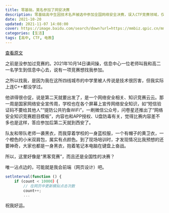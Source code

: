 ```yaml
---
title: 零基础，莫名参加了网安决赛
description: 零基础高中生因技术名声被选中参加全国网络安全决赛，误入CTF竞赛领域，仅凭前端知识参赛。
date: 2021-10-20
updated: 2021-11-07 14:08:00
cover: https://image.baidu.com/search/down?url=https://mmbiz.qpic.cn/mmbiz_png/9sIibiadwv3fYUK7hslxhyibEjh7Yc4MRhRz0OWyVibZnk89pSH7aeFkXicBOS42b6hjUJfx1x9S4CgkSCQaZrMoWWg/640
categories: [生活]
tags: [高中, CTF, 电教]
---
```


[查看原文](https://mp.weixin.qq.com/s/mauK9IC5R_FTshOKH39NvQ)

之前是没参加过竞赛的。2021年10月14日课间操，信息中心一位老师叫我和高二一名学生到信息中心去，说有一项竞赛想找我参加。

之所以找我，是因为我在这所四线城市的中学里被人传说是技术很厉害，但我实际上连C++都没学过。

他讲得很仓促，说是第二天就要出发了，是一个网络安全相关、知识竞赛云云。那一周是国家网络安全宣传周，学校也在各个屏幕上宣传网络安全知识，如“短信验证码不要给其他人”“提防公共钓鱼WiFi”，一刷微信公众号，问卷星还推出了“网络安全知识竞赛题目模板”，内容也和APP授权、U盘防毒有关，觉得比赛内容差不多也是这样，答应参加后第二天就到西安了。

队友和带队老师一袭黑衣，而我穿着学校的一身蓝校服，一个有帽子的黄卫衣，一个橙色的小米双肩包，属实有点颜色。到了现场培训时，才发现情况比我预想的还要神奇，大家也都是一身黑衣，抱着笔记本电脑在键盘上奋战。

所以，这里好像是“黑客竞赛”，而且还是全国性的决赛？

唯一沾点边的，可能就是我会前端（网页设计）吧。

```js MssCTF 2021 Finals > Web-10000.js
setlnterval(function () {
    if (count < 10000）{
        // 在网页中更新模拟点击次数
        count++;
        ...
```

祝我好运。